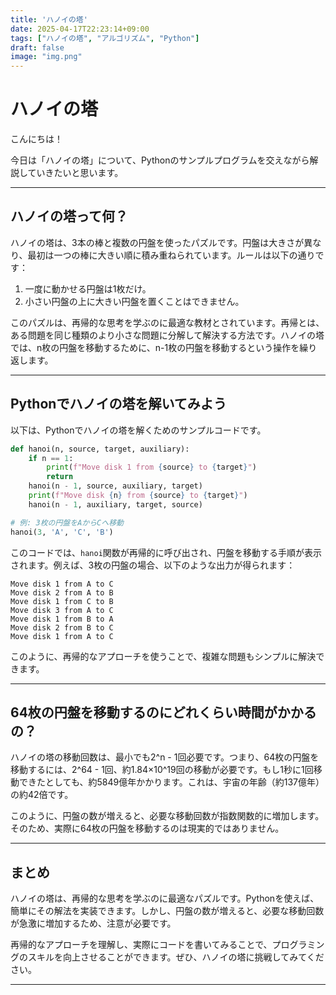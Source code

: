 ```yaml
---
title: 'ハノイの塔'
date: 2025-04-17T22:23:14+09:00
tags: ["ハノイの塔", "アルゴリズム", "Python"]
draft: false
image: "img.png"
---
```


# ハノイの塔

こんにちは！

今日は「ハノイの塔」について、Pythonのサンプルプログラムを交えながら解説していきたいと思います。

---

## ハノイの塔って何？

ハノイの塔は、3本の棒と複数の円盤を使ったパズルです。円盤は大きさが異なり、最初は一つの棒に大きい順に積み重ねられています。ルールは以下の通りです：

1. 一度に動かせる円盤は1枚だけ。
2. 小さい円盤の上に大きい円盤を置くことはできません。

このパズルは、再帰的な思考を学ぶのに最適な教材とされています。再帰とは、ある問題を同じ種類のより小さな問題に分解して解決する方法です。ハノイの塔では、n枚の円盤を移動するために、n-1枚の円盤を移動するという操作を繰り返します。

---

## Pythonでハノイの塔を解いてみよう

以下は、Pythonでハノイの塔を解くためのサンプルコードです。


```python
def hanoi(n, source, target, auxiliary):
    if n == 1:
        print(f"Move disk 1 from {source} to {target}")
        return
    hanoi(n - 1, source, auxiliary, target)
    print(f"Move disk {n} from {source} to {target}")
    hanoi(n - 1, auxiliary, target, source)

# 例: 3枚の円盤をAからCへ移動
hanoi(3, 'A', 'C', 'B')
```


このコードでは、`hanoi`関数が再帰的に呼び出され、円盤を移動する手順が表示されます。例えば、3枚の円盤の場合、以下のような出力が得られます：


```
Move disk 1 from A to C
Move disk 2 from A to B
Move disk 1 from C to B
Move disk 3 from A to C
Move disk 1 from B to A
Move disk 2 from B to C
Move disk 1 from A to C
```

このように、再帰的なアプローチを使うことで、複雑な問題もシンプルに解決できます。

---

## 64枚の円盤を移動するのにどれくらい時間がかかるの？

ハノイの塔の移動回数は、最小でも2^n - 1回必要です。つまり、64枚の円盤を移動するには、2^64 - 1回、約1.84×10^19回の移動が必要です。もし1秒に1回移動できたとしても、約5849億年かかります。これは、宇宙の年齢（約137億年）の約42倍です。

このように、円盤の数が増えると、必要な移動回数が指数関数的に増加します。そのため、実際に64枚の円盤を移動するのは現実的ではありません。

---

## まとめ

ハノイの塔は、再帰的な思考を学ぶのに最適なパズルです。Pythonを使えば、簡単にその解法を実装できます。しかし、円盤の数が増えると、必要な移動回数が急激に増加するため、注意が必要です。

再帰的なアプローチを理解し、実際にコードを書いてみることで、プログラミングのスキルを向上させることができます。ぜひ、ハノイの塔に挑戦してみてください。

--- 